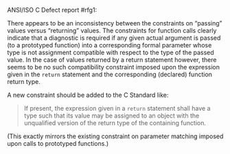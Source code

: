 ANSI/ISO C Defect report #rfg1:

There appears to be an inconsistency between the constraints on “passing” values
versus “returning” values. The constraints for function calls clearly indicate
that a diagnostic is required if any given actual argument is passed (to a
prototyped function) into a corresponding formal parameter whose type is not
assignment compatible with respect to the type of the passed value. In the case
of values returned by a return statement however, there seems to be no such
compatibility constraint imposed upon the expression given in the `return`
statement and the corresponding (declared) function return type.

A new constraint should be added to the C Standard like:

> If present, the expression given in a `return` statement shall have a type such
> that its value may be assigned to an object with the unqualified version of the
> return type of the containing function.

(This exactly mirrors the existing constraint on parameter matching imposed upon
calls to prototyped functions.)
